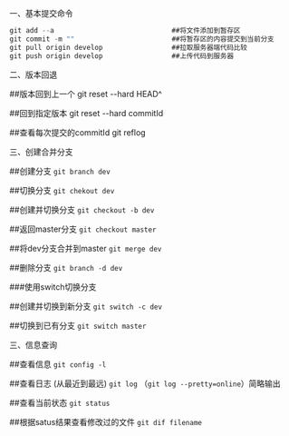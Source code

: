 一、基本提交命令

```c
git add --a								##将文件添加到暂存区
git commit -m ""						##将暂存区的内容提交到当前分支
git pull origin develop					##拉取服务器端代码比较
git push origin develop					##上传代码到服务器
```

二、版本回退

##版本回到上一个   git reset --hard HEAD^

##回到指定版本      git reset --hard commitId

##查看每次提交的commitId    git reflog

三、创建合并分支

##创建分支          `git branch dev`

##切换分支		`git chekout dev`

##创建并切换分支      `git checkout -b dev`



##返回master分支      `git checkout master`

##将dev分支合并到master              `git merge dev`

##删除分支										`git branch -d dev`

###使用switch切换分支

##创建并切换到新分支			`git switch -c dev`

##切换到已有分支					`git switch master`





三、信息查询

##查看信息               `git config -l`	                        

##查看日志 (从最近到最远)                     `git log`		（`git log --pretty=online`）简略输出

##查看当前状态 	 `git status` 

##根据satus结果查看修改过的文件              `git dif filename`

​	

​	